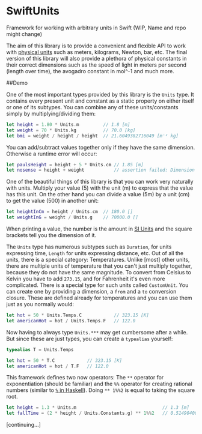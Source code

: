 # SwiftUnits
Framework for working with arbitrary units in Swift (WIP, Name and repo might change)

The aim of this library is to provide a convenient and flexible API to work with [physical units](https://en.wikipedia.org/wiki/Units_of_measurement) such as meters, kilograms, Newton, bar, etc. The final version of this library will also provide a plethora of physical constants in their correct dimensions such as the speed of light in meters per second (length over time), the avogadro constant in mol^-1 and much more.

##Demo

One of the most important types provided by this library is the `Units` type. It contains every present unit and constant as a static property on either itself or one of its subtypes. You can combine any of these units/constants simply by multiplying/dividing them:

```swift
let height = 1.80 * Units.m         // 1.8 [m]
let weight = 70 * Units.kg          // 70.0 [kg]
let bmi = weight / height / height  // 21.6049382716049 [m⁻² kg]
```

You can add/subtract values together only if they have the same dimension. Otherwise a runtime error will occur:

```swift
let paulsHeight = height + 5 * Units.cm // 1.85 [m]
let nosense = height + weight           // assertion failed: Dimension mismatch: [m] vs [kg]
```

One of the beautiful things of this library is that you can work very naturally with units. Multiply your value (5) with the unit (m) to express that the value has this unit. On the other hand you can divide a value (5m) by a unit (cm) to get the value (500) in another unit:

```swift
let heightInCm = height / Units.cm  // 180.0 []
let weightInG = weight / Units.g    // 70000.0 []
```

When printing a value, the number is the amount in [SI Units](https://en.wikipedia.org/wiki/International_System_of_Units) and the square brackets tell you the dimension of it.

The `Units` type has numerous subtypes such as `Duration`, for units expressing time, `Length` for units expressing distance, etc. Out of all the units, there is a special category: Temperatures. Unlike [most] other units, there are multiple units of temperature that you can't just multiply together, because they do not have the same magnitude. To convert from Celsius to Kelvin you have to add `273.15`, and for Fahrenheit it's even more complicated. There is a special type for such units called `CustomUnit`. You can create one by providing a dimension, a `from` and a `to` conversion closure. These are defined already for temperatures and you can use them just as you normally would:

```swift
let hot = 50 * Units.Temps.C            // 323.15 [K]
let americanHot = hot / Units.Temps.F   // 122.0
```

Now having to always type `Units.***` may get cumbersome after a while. But since these are just types, you can create a `typealias` yourself:

```swift
typealias T = Units.Temps

let hot = 50 * T.C            // 323.15 [K]
let americanHot = hot / T.F   // 122.0
```

This framework defines two now operators: The `**` operator for exponentiation (should be familiar) and the `%%` operator for creating rational numbers (similar to [`%` in Haskell](http://hackage.haskell.org/package/base-4.9.0.0/docs/Data-Ratio.html#v:-37-)). Doing `** 1%%2` is equal to taking the square root.

```swift
let height = 1.3 * Units.m                                // 1.3 [m]
let fallTime = (2 * height / Units.Constants.g) ** 1%%2   // 0.514904083664386 [s]
```


[continuing...]
